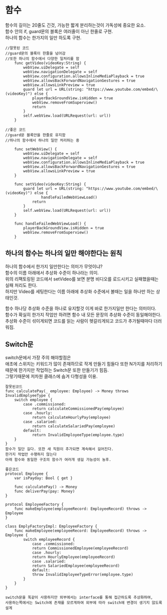 # 함수
함수의 길이는 20줄도 긴것, 가능한 짧게 분리하는것이 가독성에 중요한 요소.   
함수 안의 if, guard문의 블록은 여러줄이 아닌 한줄로 구현.   
하나의 함수는 한가지의 일만 하도록 구현.   

```
//잘못된 코드
//guard문의 블록이 한줄을 넘어감
//또한 하나의 함수에서 다양한 일처리를 함
    func getVideo(videoKey:String) {
        webView.uiDelegate = self
        webView.navigationDelegate = self
        webView.configuration.allowsInlineMediaPlayback = true
        webView.allowsBackForwardNavigationGestures = true
        webView.allowsLinkPreview = true
        guard let url = URL(string: "https://www.youtube.com/embed/\(videoKey)") else {
            playerBackGroundView.isHidden = true
            webView.removeFromSuperview()
            return
        }
        self.webView.load(URLRequest(url: url))
    }

//좋은 코드
//guard문 블록안을 한줄로 유지함
//하나의 함수에서 하나의 일만 처리하는 중

    func setWebView() {
        webView.uiDelegate = self
        webView.navigationDelegate = self
        webView.configuration.allowsInlineMediaPlayback = true
        webView.allowsBackForwardNavigationGestures = true
        webView.allowsLinkPreview = true
    }
    
    func setVideo(videoKey:String) {
        guard let url = URL(string: "https://www.youtube.com/embed/\(videoKey)") else {
                handleFailedWebViewLoad()
            return
        }
        self.webView.load(URLRequest(url: url))
    }
    
    func handleFailedWebViewLoad() {
        playerBackGroundView.isHidden = true
        webView.removeFromSuperview()
    }
```

## 하나의 함수는 하나의 일만 해야한다는 원칙
하나의 함수에서 한가지 일만한다는 의미가 무엇이냐?    
함수의 이름 아래에서 추상화 수준이 하나라는 의미.   
위의 리팩토링된 코드에서 setVideo를 보면 분명 비디오를 로드시키고 실패했을때는 실패 처리도 한다.    
하지만 Video를 세팅한다는 이름 아래에 추상화 수준에서 볼때는 일을 하나만 하는 상태인것.     
    
함수 하나당 추상화 수준을 하나로 유지할것 이게 바로 한가지일만 한다는 의미이다.    
함수가 확실히 한가지 작업만 하려면 함수 내 모든 문장의 추상화 수준이 동일해야한다.    
추상화 수준이 섞이게되면 코드를 읽는 사람이 헷갈리게되고 코드가 추가될때마다 더러워짐.   
    
## Switch문
switch문에서 가장 주의 해야할점은     
애초에 스위치는 키워드가 많이 존재하므로 작게 만들기 힘들다 또한 N가지를 처리하기때문에 한가지만 작업하는 Switch문 또한 만들기가 힘듬.   
그렇기때문에 저차원 클래스에 숨겨 다형성을 이용.   
```
잘못된코드
func calculatePay(_ employee: Employee) -> Money throws InvalidEmplyeeType {
    switch employee {
        case .commissioned:
            return calculateCommissionedPay(employee)
        case .hourly:
            return calculateHourlyPay(employee)
        case .salaried:
            return calculateSalariedPay(employee)
        default:
            return InvalidImployeeType(employee.type)
    }
}
함수가 일단 길다. 또한 새 직원이 추가되면 계속해서 길어진다.  
한가지 작업만 수행하지 않는다    
아래 함수와 동일한 구조의 함수가 여러개 생길 가능성이 농후.   

좋은코드
protocol Employee {
    var isPayday: Bool { get }
    
    func calculatePay() -> Money
    func deliverPay(pay: Money)
}

protocol EmployeeFactory {
    func makeEmployee(employeeRecord: EmployeeRecord) throws -> Employee
}

class EmplyFactoryImpl: EmployeeFactory {
    func makeEmployee(employeeRecord: EmployeeRecord) throws -> Employee {
        switch employeeRecord {
            case .commissioned:
            return CommissionedEmployee(employeeRecord)
            case .hourly:
            return HourlyEmployee(employeeRecord)
            case .salaried:
            return SalariedEmployee(employeeRecord)
            default:
            throw InvalidImployeeTypeError(employee.type)
        }
    }
}

switch문을 똑같이 사용하지만 외부에서는 interface를 통해 접근하도록 추상화하여,    
사용하는쪽에서는 Switch에 존재를 모르게하여 외부에 따라 switch에 변경이 생기지 않도록 설계

```


